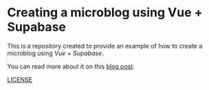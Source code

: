 # Creating a microblog using Vue + Supabase

This is a repository created to provide an example of how to create a microblog using _Vue + Supabase_.

You can read more about it on this [blog post](https://dev.to/ftonato/creating-a-microblog-using-vue-supabase-31p).

[LICENSE](LICENSE)
